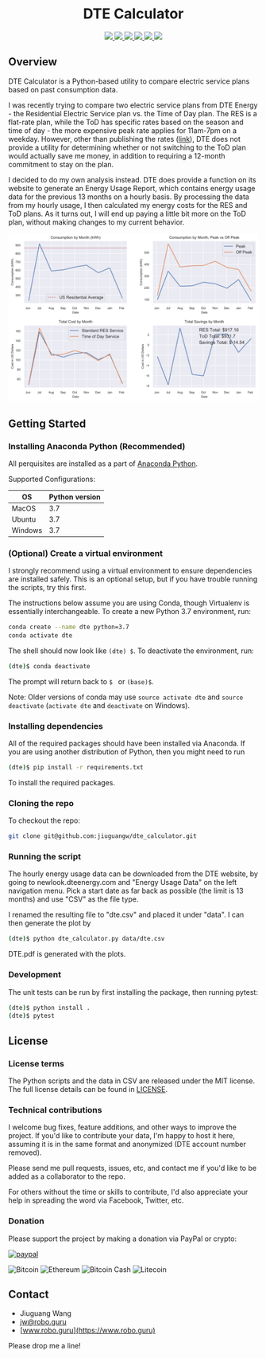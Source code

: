 <p align="center">
  <h1 align="center">DTE Calculator</h1>
  <p align="center">
    <a href="https://github.com/jiuguangw/dte_calculator/blob/master/LICENSE">
      <img src="https://img.shields.io/badge/License-MIT-yellow.svg" />
    </a>
    <a href="https://www.python.org/">
        <img src="https://img.shields.io/badge/built%20with-Python3-red.svg" />
    </a>
    <a href="https://travis-ci.com/jiuguangw/dte_calculator">
    <img src="https://travis-ci.com/jiuguangw/dte_calculator.svg?branch=master">
    </a>
    <a href="https://codeclimate.com/github/jiuguangw/dte_calculator">
    <img src="https://img.shields.io/codeclimate/maintainability/jiuguangw/dte_calculator">
    </a>
    <a href="https://codeclimate.com/github/jiuguangw/dte_calculator/issues">
    <img src="https://img.shields.io/codeclimate/issues/jiuguangw/dte_calculator">
    </a>
    <a href="https://codeclimate.com/github/jiuguangw/dte_calculator/code">
    <img src="https://img.shields.io/codeclimate/coverage/jiuguangw/dte_calculator">
    </a>
  </p>
</p>

## Overview

DTE Calculator is a Python-based utility to compare electric service plans based on past consumption data.

I was recently trying to compare two electric service plans from DTE Energy - the Residential Electric Service plan vs. the Time of Day plan. The RES is a flat-rate plan, while the ToD has specific rates based on the season and time of day - the more expensive peak rate applies for 11am-7pm on a weekday. However, other than publishing the rates ([link](https://newlook.dteenergy.com/wps/wcm/connect/23195474-a4d1-4d38-aa30-a4426fd3336b/WholeHouseRateOptions.pdf?MOD=AJPERES)), DTE does not provide a utility for determining whether or not switching to the ToD plan would actually save me money, in addition to requiring a 12-month commitment to stay on the plan.

I decided to do my own analysis instead. DTE does provide a function on its website to generate an Energy Usage Report, which contains energy usage data for the previous 13 months on a hourly basis. By processing the data from my hourly usage, I then calculated my energy costs for the RES and ToD plans. As it turns out, I will end up paying a little bit more on the ToD plan, without making changes to my current behavior.

![DTE Calculator](docs/doc.png?raw=true "DTE Calculator")

## Getting Started

### Installing Anaconda Python (Recommended)

All perquisites are installed as a part of [Anaconda Python](https://www.anaconda.com/distribution/#download-section).

Supported Configurations:

| OS      | Python version |
| ------- | -------------- |
| MacOS   | 3.7  |
| Ubuntu  | 3.7  |
| Windows | 3.7  |


### (Optional) Create a virtual environment

I strongly recommend using a virtual environment to ensure dependencies are  installed safely. This is an optional setup, but if you have trouble running the scripts, try this first.

The instructions below assume you are using Conda, though Virtualenv is essentially interchangeable. To create a new Python 3.7 environment, run:

```bash
conda create --name dte python=3.7
conda activate dte
```

The shell should now look like `(dte) $`. To deactivate the environment, run:

```bash
(dte)$ conda deactivate
```

The prompt will return back to `$ ` or `(base)$`.

Note: Older versions of conda may use `source activate dte` and `source
deactivate` (`activate dte` and `deactivate` on Windows).

### Installing dependencies

All of the required packages should have been installed via Anaconda. If you are using another distribution of Python, then you might need to run
```bash
(dte)$ pip install -r requirements.txt
```
To install the required packages.

### Cloning the repo

To checkout the repo:

```bash
git clone git@github.com:jiuguangw/dte_calculator.git
```

### Running the script
The hourly energy usage data can be downloaded from the DTE website, by going to newlook.dteenergy.com and "Energy Usage Data" on the left navigation menu. Pick a start date as far back as possible (the limit is 13 months) and use "CSV" as the file type.

I renamed the resulting file to "dte.csv" and placed it under "data". I can then generate the plot by
```bash
(dte)$ python dte_calculator.py data/dte.csv
```
DTE.pdf is generated with the plots.

### Development
The unit tests can be run by first installing the package, then running pytest:
```bash
(dte)$ python install .
(dte)$ pytest
```

## License

### License terms

The Python scripts and the data in CSV are released under the MIT license. The full license details can be found in [LICENSE](LICENSE).

### Technical contributions

I welcome bug fixes, feature additions, and other ways to improve the project. If you'd like to contribute your data, I'm happy to host it here, assuming it is in the same format and anonymized (DTE account number removed).

Please send me pull requests, issues, etc, and contact me if you'd like to be added as a collaborator to the repo.

For others without the time or skills to contribute, I'd also appreciate your help in spreading the word via Facebook, Twitter, etc.

### Donation

Please support the project by making a donation via PayPal or crypto:

[![paypal](https://www.paypalobjects.com/en_US/i/btn/btn_donateCC_LG.gif)](https://www.paypal.com/cgi-bin/webscr?cmd=_s-xclick&hosted_button_id=N49BVZZLEXU4G&source=url)

![Bitcoin](https://img.shields.io/badge/Bitcoin-367dGyWPSfSjiP6Nh8oSmdCG9MPkMB58Ad-orange.svg?style=flat-square)
![Ethereum](https://img.shields.io/badge/Ethereum-0x4617f57f8b0e3D09Be50CcB32451A2CD20651262-orange.svg?style=flat-square)
![Bitcoin Cash](https://img.shields.io/badge/Bitcoin%20Cash-qrz4e6n3g7e2q6gqz4wetxlgk5eztskxag7tss982j-orange.svg?style=flat-square)
![Litecoin](https://img.shields.io/badge/Litecoin-MVdpa3uXnqoLkZFoarqNnGB9KHr6TL8xst-orange.svg?style=flat-square)

## Contact

- Jiuguang Wang
- [jw@robo.guru](mailto:jw@robo.guru?subject=DTE)
- [www.robo.guru](https://www.robo.guru)

Please drop me a line!
